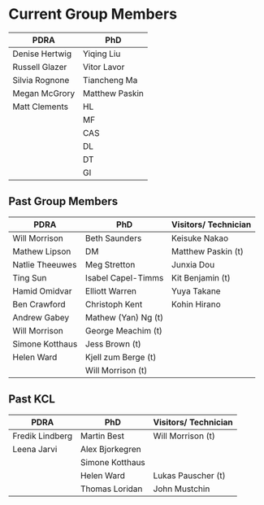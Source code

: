 # Current Group Members

| PDRA | PhD | 
|---|--| 
| Denise Hertwig | Yiqing Liu |
| Russell Glazer | Vitor Lavor |
| Silvia Rognone | Tiancheng Ma |
| Megan McGrory | Matthew Paskin |
| Matt Clements | HL
|  | MF
|| CAS
|| DL
|| DT
||GI



##  Past Group Members

| PDRA | PhD | Visitors/ Technician |
|---|--| --|
 Will Morrison | Beth Saunders|  Keisuke Nakao
Mathew Lipson  | DM | Matthew Paskin (t)
Natlie Theeuwes| Meg Stretton|Junxia Dou
  Ting Sun | Isabel Capel-Timms  | Kit Benjamin (t)
Hamid Omidvar | Elliott Warren | Yuya Takane
Ben Crawford | Christoph Kent | Kohin Hirano
Andrew Gabey  | Mathew (Yan) Ng (t)
|Will Morrison| George Meachim (t)
| Simone Kotthaus | Jess Brown (t)
Helen Ward | Kjell zum Berge (t)
|| Will Morrison (t)


## Past KCL
| PDRA | PhD | Visitors/ Technician |
|---|--| --|
| Fredik Lindberg  | Martin Best | Will Morrison (t)
|Leena Jarvi | Alex Bjorkegren|
| | Simone Kotthaus |
| |Helen Ward |   Lukas Pauscher (t)
|| Thomas Loridan | John Mustchin
